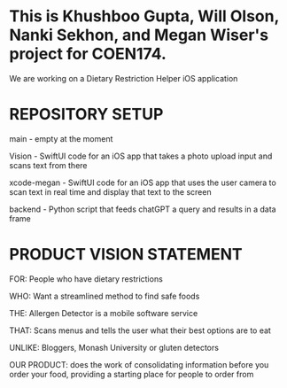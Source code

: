 # This is Khushboo Gupta, Will Olson, Nanki Sekhon, and Megan Wiser's project for COEN174.

We are working on a Dietary Restriction Helper iOS application






# REPOSITORY SETUP

main - empty at the moment

Vision - SwiftUI code for an iOS app that takes a photo upload input and scans text from there

xcode-megan - SwiftUI code for an iOS app that uses the user camera to scan text in real time and display that text to the screen

backend - Python script that feeds chatGPT a query and results in a data frame






# PRODUCT VISION STATEMENT
FOR: People who have dietary restrictions

WHO: Want a streamlined method to find safe foods

THE: Allergen Detector is a mobile software service

THAT: Scans menus and tells the user what their best options are to eat

UNLIKE: Bloggers, Monash University or gluten detectors

OUR PRODUCT: does the work of consolidating information before you order your food, providing a starting place for people to order from
